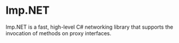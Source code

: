 # Imp.NET
 Imp.NET is a fast, high-level C# networking library that supports the invocation of methods on proxy interfaces.
